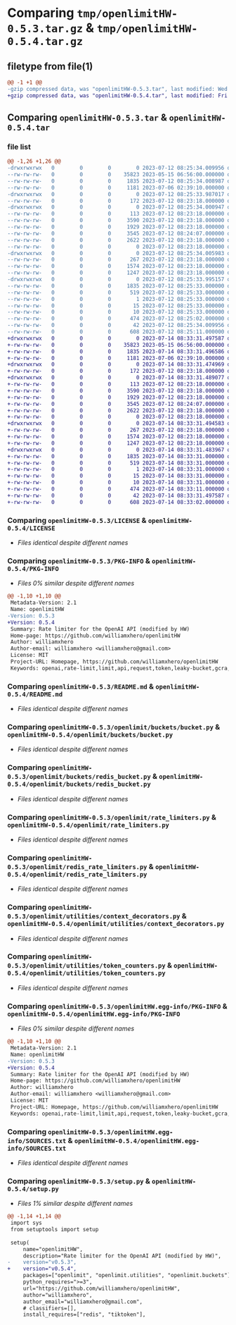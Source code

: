 # Comparing `tmp/openlimitHW-0.5.3.tar.gz` & `tmp/openlimitHW-0.5.4.tar.gz`

## filetype from file(1)

```diff
@@ -1 +1 @@
-gzip compressed data, was "openlimitHW-0.5.3.tar", last modified: Wed Jul 12 08:25:34 2023, max compression
+gzip compressed data, was "openlimitHW-0.5.4.tar", last modified: Fri Jul 14 08:33:31 2023, max compression
```

## Comparing `openlimitHW-0.5.3.tar` & `openlimitHW-0.5.4.tar`

### file list

```diff
@@ -1,26 +1,26 @@
-drwxrwxrwx   0        0        0        0 2023-07-12 08:25:34.009956 openlimitHW-0.5.3/
--rw-rw-rw-   0        0        0    35823 2023-05-15 06:56:00.000000 openlimitHW-0.5.3/LICENSE
--rw-rw-rw-   0        0        0     1835 2023-07-12 08:25:34.008987 openlimitHW-0.5.3/PKG-INFO
--rw-rw-rw-   0        0        0     1181 2023-07-06 02:39:10.000000 openlimitHW-0.5.3/README.md
-drwxrwxrwx   0        0        0        0 2023-07-12 08:25:33.987017 openlimitHW-0.5.3/openlimit/
--rw-rw-rw-   0        0        0      172 2023-07-12 08:23:18.000000 openlimitHW-0.5.3/openlimit/__init__.py
-drwxrwxrwx   0        0        0        0 2023-07-12 08:25:34.000947 openlimitHW-0.5.3/openlimit/buckets/
--rw-rw-rw-   0        0        0      113 2023-07-12 08:23:18.000000 openlimitHW-0.5.3/openlimit/buckets/__init__.py
--rw-rw-rw-   0        0        0     3590 2023-07-12 08:23:18.000000 openlimitHW-0.5.3/openlimit/buckets/bucket.py
--rw-rw-rw-   0        0        0     1929 2023-07-12 08:23:18.000000 openlimitHW-0.5.3/openlimit/buckets/redis_bucket.py
--rw-rw-rw-   0        0        0     3545 2023-07-12 08:24:07.000000 openlimitHW-0.5.3/openlimit/rate_limiters.py
--rw-rw-rw-   0        0        0     2622 2023-07-12 08:23:18.000000 openlimitHW-0.5.3/openlimit/redis_rate_limiters.py
--rw-rw-rw-   0        0        0        0 2023-07-12 08:23:18.000000 openlimitHW-0.5.3/openlimit/test.py
-drwxrwxrwx   0        0        0        0 2023-07-12 08:25:34.005983 openlimitHW-0.5.3/openlimit/utilities/
--rw-rw-rw-   0        0        0      267 2023-07-12 08:23:18.000000 openlimitHW-0.5.3/openlimit/utilities/__init__.py
--rw-rw-rw-   0        0        0     1574 2023-07-12 08:23:18.000000 openlimitHW-0.5.3/openlimit/utilities/context_decorators.py
--rw-rw-rw-   0        0        0     1247 2023-07-12 08:23:18.000000 openlimitHW-0.5.3/openlimit/utilities/token_counters.py
-drwxrwxrwx   0        0        0        0 2023-07-12 08:25:33.995157 openlimitHW-0.5.3/openlimitHW.egg-info/
--rw-rw-rw-   0        0        0     1835 2023-07-12 08:25:33.000000 openlimitHW-0.5.3/openlimitHW.egg-info/PKG-INFO
--rw-rw-rw-   0        0        0      519 2023-07-12 08:25:33.000000 openlimitHW-0.5.3/openlimitHW.egg-info/SOURCES.txt
--rw-rw-rw-   0        0        0        1 2023-07-12 08:25:33.000000 openlimitHW-0.5.3/openlimitHW.egg-info/dependency_links.txt
--rw-rw-rw-   0        0        0       15 2023-07-12 08:25:33.000000 openlimitHW-0.5.3/openlimitHW.egg-info/requires.txt
--rw-rw-rw-   0        0        0       10 2023-07-12 08:25:33.000000 openlimitHW-0.5.3/openlimitHW.egg-info/top_level.txt
--rw-rw-rw-   0        0        0      474 2023-07-12 08:25:02.000000 openlimitHW-0.5.3/pyproject.toml
--rw-rw-rw-   0        0        0       42 2023-07-12 08:25:34.009956 openlimitHW-0.5.3/setup.cfg
--rw-rw-rw-   0        0        0      608 2023-07-12 08:25:11.000000 openlimitHW-0.5.3/setup.py
+drwxrwxrwx   0        0        0        0 2023-07-14 08:33:31.497587 openlimitHW-0.5.4/
+-rw-rw-rw-   0        0        0    35823 2023-05-15 06:56:00.000000 openlimitHW-0.5.4/LICENSE
+-rw-rw-rw-   0        0        0     1835 2023-07-14 08:33:31.496586 openlimitHW-0.5.4/PKG-INFO
+-rw-rw-rw-   0        0        0     1181 2023-07-06 02:39:10.000000 openlimitHW-0.5.4/README.md
+drwxrwxrwx   0        0        0        0 2023-07-14 08:33:31.474969 openlimitHW-0.5.4/openlimit/
+-rw-rw-rw-   0        0        0      172 2023-07-12 08:23:18.000000 openlimitHW-0.5.4/openlimit/__init__.py
+drwxrwxrwx   0        0        0        0 2023-07-14 08:33:31.489077 openlimitHW-0.5.4/openlimit/buckets/
+-rw-rw-rw-   0        0        0      113 2023-07-12 08:23:18.000000 openlimitHW-0.5.4/openlimit/buckets/__init__.py
+-rw-rw-rw-   0        0        0     3590 2023-07-12 08:23:18.000000 openlimitHW-0.5.4/openlimit/buckets/bucket.py
+-rw-rw-rw-   0        0        0     1929 2023-07-12 08:23:18.000000 openlimitHW-0.5.4/openlimit/buckets/redis_bucket.py
+-rw-rw-rw-   0        0        0     3545 2023-07-12 08:24:07.000000 openlimitHW-0.5.4/openlimit/rate_limiters.py
+-rw-rw-rw-   0        0        0     2622 2023-07-12 08:23:18.000000 openlimitHW-0.5.4/openlimit/redis_rate_limiters.py
+-rw-rw-rw-   0        0        0        0 2023-07-12 08:23:18.000000 openlimitHW-0.5.4/openlimit/test.py
+drwxrwxrwx   0        0        0        0 2023-07-14 08:33:31.494583 openlimitHW-0.5.4/openlimit/utilities/
+-rw-rw-rw-   0        0        0      267 2023-07-12 08:23:18.000000 openlimitHW-0.5.4/openlimit/utilities/__init__.py
+-rw-rw-rw-   0        0        0     1574 2023-07-12 08:23:18.000000 openlimitHW-0.5.4/openlimit/utilities/context_decorators.py
+-rw-rw-rw-   0        0        0     1247 2023-07-12 08:23:18.000000 openlimitHW-0.5.4/openlimit/utilities/token_counters.py
+drwxrwxrwx   0        0        0        0 2023-07-14 08:33:31.483967 openlimitHW-0.5.4/openlimitHW.egg-info/
+-rw-rw-rw-   0        0        0     1835 2023-07-14 08:33:31.000000 openlimitHW-0.5.4/openlimitHW.egg-info/PKG-INFO
+-rw-rw-rw-   0        0        0      519 2023-07-14 08:33:31.000000 openlimitHW-0.5.4/openlimitHW.egg-info/SOURCES.txt
+-rw-rw-rw-   0        0        0        1 2023-07-14 08:33:31.000000 openlimitHW-0.5.4/openlimitHW.egg-info/dependency_links.txt
+-rw-rw-rw-   0        0        0       15 2023-07-14 08:33:31.000000 openlimitHW-0.5.4/openlimitHW.egg-info/requires.txt
+-rw-rw-rw-   0        0        0       10 2023-07-14 08:33:31.000000 openlimitHW-0.5.4/openlimitHW.egg-info/top_level.txt
+-rw-rw-rw-   0        0        0      474 2023-07-14 08:33:11.000000 openlimitHW-0.5.4/pyproject.toml
+-rw-rw-rw-   0        0        0       42 2023-07-14 08:33:31.497587 openlimitHW-0.5.4/setup.cfg
+-rw-rw-rw-   0        0        0      608 2023-07-14 08:33:02.000000 openlimitHW-0.5.4/setup.py
```

### Comparing `openlimitHW-0.5.3/LICENSE` & `openlimitHW-0.5.4/LICENSE`

 * *Files identical despite different names*

### Comparing `openlimitHW-0.5.3/PKG-INFO` & `openlimitHW-0.5.4/PKG-INFO`

 * *Files 0% similar despite different names*

```diff
@@ -1,10 +1,10 @@
 Metadata-Version: 2.1
 Name: openlimitHW
-Version: 0.5.3
+Version: 0.5.4
 Summary: Rate limiter for the OpenAI API (modified by HW)
 Home-page: https://github.com/williamxhero/openlimitHW
 Author: williamxhero
 Author-email: williamxhero <williamxhero@gmail.com>
 License: MIT
 Project-URL: Homepage, https://github.com/williamxhero/openlimitHW
 Keywords: openai,rate-limit,limit,api,request,token,leaky-bucket,gcra,redis,asyncio
```

### Comparing `openlimitHW-0.5.3/README.md` & `openlimitHW-0.5.4/README.md`

 * *Files identical despite different names*

### Comparing `openlimitHW-0.5.3/openlimit/buckets/bucket.py` & `openlimitHW-0.5.4/openlimit/buckets/bucket.py`

 * *Files identical despite different names*

### Comparing `openlimitHW-0.5.3/openlimit/buckets/redis_bucket.py` & `openlimitHW-0.5.4/openlimit/buckets/redis_bucket.py`

 * *Files identical despite different names*

### Comparing `openlimitHW-0.5.3/openlimit/rate_limiters.py` & `openlimitHW-0.5.4/openlimit/rate_limiters.py`

 * *Files identical despite different names*

### Comparing `openlimitHW-0.5.3/openlimit/redis_rate_limiters.py` & `openlimitHW-0.5.4/openlimit/redis_rate_limiters.py`

 * *Files identical despite different names*

### Comparing `openlimitHW-0.5.3/openlimit/utilities/context_decorators.py` & `openlimitHW-0.5.4/openlimit/utilities/context_decorators.py`

 * *Files identical despite different names*

### Comparing `openlimitHW-0.5.3/openlimit/utilities/token_counters.py` & `openlimitHW-0.5.4/openlimit/utilities/token_counters.py`

 * *Files identical despite different names*

### Comparing `openlimitHW-0.5.3/openlimitHW.egg-info/PKG-INFO` & `openlimitHW-0.5.4/openlimitHW.egg-info/PKG-INFO`

 * *Files 0% similar despite different names*

```diff
@@ -1,10 +1,10 @@
 Metadata-Version: 2.1
 Name: openlimitHW
-Version: 0.5.3
+Version: 0.5.4
 Summary: Rate limiter for the OpenAI API (modified by HW)
 Home-page: https://github.com/williamxhero/openlimitHW
 Author: williamxhero
 Author-email: williamxhero <williamxhero@gmail.com>
 License: MIT
 Project-URL: Homepage, https://github.com/williamxhero/openlimitHW
 Keywords: openai,rate-limit,limit,api,request,token,leaky-bucket,gcra,redis,asyncio
```

### Comparing `openlimitHW-0.5.3/openlimitHW.egg-info/SOURCES.txt` & `openlimitHW-0.5.4/openlimitHW.egg-info/SOURCES.txt`

 * *Files identical despite different names*

### Comparing `openlimitHW-0.5.3/setup.py` & `openlimitHW-0.5.4/setup.py`

 * *Files 1% similar despite different names*

```diff
@@ -1,14 +1,14 @@
 import sys
 from setuptools import setup
 
 setup(
     name="openlimitHW",
     description="Rate limiter for the OpenAI API (modified by HW)",
-    version="v0.5.3",
+    version="v0.5.4",
     packages=["openlimit", "openlimit.utilities", "openlimit.buckets"],
     python_requires=">=3",
     url="https://github.com/williamxhero/openlimitHW",
     author="williamxhero",
     author_email="williamxhero@gmail.com",
     # classifiers=[],
     install_requires=["redis", "tiktoken"],
```

